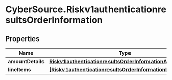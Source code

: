 # CyberSource.Riskv1authenticationresultsOrderInformation

## Properties
Name | Type | Description | Notes
------------ | ------------- | ------------- | -------------
**amountDetails** | [**Riskv1authenticationresultsOrderInformationAmountDetails**](Riskv1authenticationresultsOrderInformationAmountDetails.md) |  | [optional] 
**lineItems** | [**[Riskv1authenticationresultsOrderInformationLineItems]**](Riskv1authenticationresultsOrderInformationLineItems.md) |  | [optional] 


